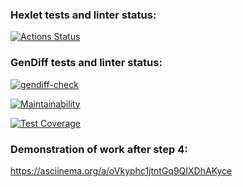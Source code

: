 ### Hexlet tests and linter status:
[![Actions Status](https://github.com/SerhioBonderas/frontend-project-46/actions/workflows/hexlet-check.yml/badge.svg)](https://github.com/SerhioBonderas/frontend-project-46/actions)

### GenDiff tests and linter status:
[![gendiff-check](https://github.com/SerhioBonderas/frontend-project-46/actions/workflows/gendiff-check.yml/badge.svg)](https://github.com/SerhioBonderas/frontend-project-46/actions/workflows/gendiff-check.yml)

[![Maintainability](https://api.codeclimate.com/v1/badges/bde003dfc63f5ea9d37a/maintainability)](https://codeclimate.com/github/SerhioBonderas/frontend-project-46/maintainability)

[![Test Coverage](https://api.codeclimate.com/v1/badges/bde003dfc63f5ea9d37a/test_coverage)](https://codeclimate.com/github/SerhioBonderas/frontend-project-46/test_coverage)

### Demonstration of work after step 4:
https://asciinema.org/a/oVkyphc1jtntGq9QIXDhAKyce